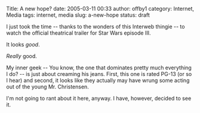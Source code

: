 Title: A new hope?
date: 2005-03-11 00:33
author: offby1
category: Internet, Media
tags: internet, media
slug: a-new-hope
status: draft

I just took the time \-- thanks to the wonders of this Interweb thingie \-- to watch the official theatrical trailer for Star Wars episode III.

It looks _good_.

_Really_ good.

My inner geek \-- You know, the one that dominates pretty much everything I do? \-- is just about creaming his jeans. First, this one is rated PG-13 (or so I hear) and second, it looks like they actually may have wrung some acting out of the young Mr. Christensen.

I'm not going to rant about it here, anyway. I have, however, decided to see it.
